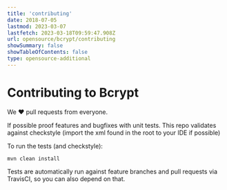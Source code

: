 ```yaml
---
title: 'contributing'
date: 2018-07-05
lastmod: 2023-03-07
lastfetch: 2023-03-18T09:59:47.908Z
url: opensource/bcrypt/contributing
showSummary: false
showTableOfContents: false
type: opensource-additional
---
```

# Contributing to Bcrypt

We ❤ pull requests from everyone.

If possible proof features and bugfixes with unit tests.
This repo validates against checkstyle (import the xml found in the root to your IDE if possible)

To run the tests (and checkstyle):

```shell
mvn clean install
```

Tests are automatically run against feature branches and pull requests
via TravisCI, so you can also depend on that.